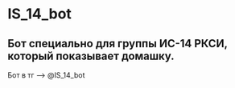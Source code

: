 # IS_14_bot
## Бот специально для группы ИС-14 РКСИ, который показывает домашку.
Бот в тг --> @IS_14_bot
